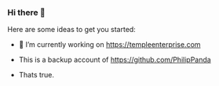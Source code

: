 ### Hi there 👋

Here are some ideas to get you started:

- 🔭 I’m currently working on https://templeenterprise.com

- This is a backup account of https://github.com/PhilipPanda

- Thats true.

